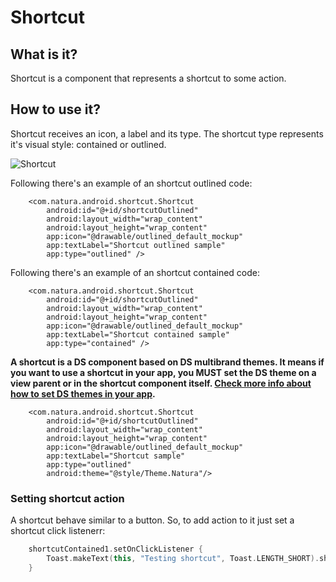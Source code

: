 # Shortcut

## What is it?
Shortcut is a component that represents a shortcut to some action.

## How to use it?
Shortcut receives an icon, a label and its type. The shortcut type represents
it's visual style: contained or outlined.

![Shortcut](shortcut_type.png)

Following there's an example of an shortcut outlined code:

```android
    <com.natura.android.shortcut.Shortcut
        android:id="@+id/shortcutOutlined"
        android:layout_width="wrap_content"
        android:layout_height="wrap_content"
        app:icon="@drawable/outlined_default_mockup"
        app:textLabel="Shortcut outlined sample"
        app:type="outlined" />
```

Following there's an example of an shortcut contained code:

```android
    <com.natura.android.shortcut.Shortcut
        android:id="@+id/shortcutOutlined"
        android:layout_width="wrap_content"
        android:layout_height="wrap_content"
        app:icon="@drawable/outlined_default_mockup"
        app:textLabel="Shortcut contained sample"
        app:type="contained" />
```

**A shortcut is a DS component based on DS multibrand themes. It means
if you want to use a shortcut in your app, you MUST set the DS theme
on a view parent or in the shortcut component itself. [Check
more info about how to set DS themes in your app](getting-started.md).**

```android
    <com.natura.android.shortcut.Shortcut
        android:id="@+id/shortcutOutlined"
        android:layout_width="wrap_content"
        android:layout_height="wrap_content"
        app:icon="@drawable/outlined_default_mockup"
        app:textLabel="Shortcut sample"
        app:type="outlined"
        android:theme="@style/Theme.Natura"/>
```

### Setting shortcut action
A shortcut behave similar to a button. So, to add action to it
just set a shortcut click listenerr:

```kotlin
    shortcutContained1.setOnClickListener {
        Toast.makeText(this, "Testing shortcut", Toast.LENGTH_SHORT).show()
    }
```

